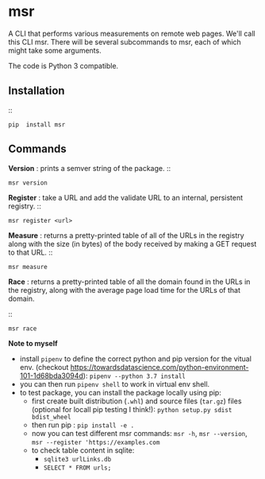 msr
====

A CLI that performs various measurements on remote web pages. We'll call this CLI msr. There will be several subcommands to msr, each of which might take some arguments.

The code is Python 3 compatible.

Installation
------------
::
    
    pip  install msr


Commands
-----------

**Version** : prints a semver string of the package.
::

    msr version

**Register** : take a URL and add the validate URL to an internal, persistent registry.
::
    
    msr register <url>

**Measure** : returns a pretty-printed table of all of the URLs in the registry along with the size (in bytes) of the body received by making a GET request to that URL.
::
    
    msr measure

**Race** : returns a pretty-printed table of all the domain found in the URLs in the registry, along with the average page load time for the URLs of that domain.

::
    
    msr race



**Note to myself**
- install `pipenv` to define the correct python and pip version for the vitual env. (checkout https://towardsdatascience.com/python-environment-101-1d68bda3094d): `pipenv --python 3.7 install`
- you can then run `pipenv shell` to work in virtual env shell.
- to test package, you can install the package locally using pip:
    - first create built distribution (`.whl`) and source files (`tar.gz`) files (optional for locall pip testing I think!): `python setup.py sdist bdist_wheel`
    - then run pip : `pip install -e .`
    - now you can test different msr commands: `msr -h`, `msr --version`, `msr --register 'https://examples.com`
    - to check table content in sqlite: 
        - `sqlite3 urlLinks.db`
        - `SELECT * FROM urls;`